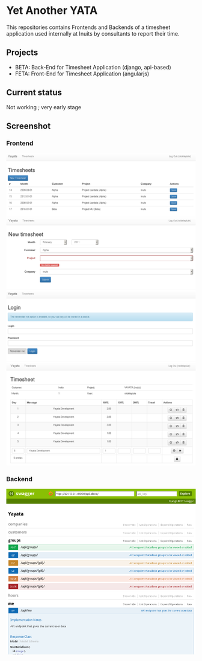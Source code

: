 # Yet Another YATA


This repositories contains Frontends and Backends of a timesheet application
used internally at Inuits by consultants to report their time.

## Projects

* BETA: Back-End for Timesheet Application (django, api-based)
* FETA: Front-End for Timesheet Application (angularjs)

## Current status

Not working ; very early stage


## Screenshot

### Frontend


![Screenshot](misc/screenshot.png?raw=true "Screenshot of YAYATA frontend")
![Screenshot](misc/screenshot-2.png?raw=true "Screenshot of YAYATA frontend")
![Screenshot](misc/screenshot-3.png?raw=true "Screenshot of YAYATA frontend")
![Screenshot](misc/screenshot-4.png?raw=true "Screenshot of YAYATA frontend")



### Backend

![Screenshot](misc/screenshot-api.png?raw=true "Screenshot of YAYATA backend")
